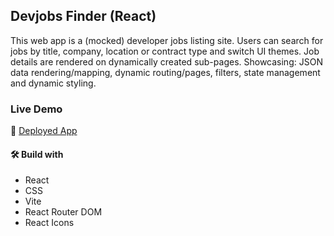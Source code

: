 ## Devjobs Finder (React)

This web app is a (mocked) developer jobs listing site. Users can search for jobs by title, company, location or contract type and switch UI themes. Job details are rendered on dynamically created sub-pages. Showcasing: JSON data rendering/mapping, dynamic routing/pages, filters, state management and dynamic styling.

### Live Demo

🚀 [Deployed App](https://leshaebriscoe-devjobs.netlify.app/)

#### 🛠️ Build with

- React
- CSS
- Vite
- React Router DOM
- React Icons

